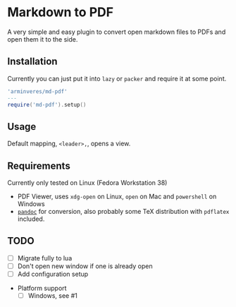 # Markdown to PDF

A very simple and easy plugin to convert open markdown files to PDFs and open them it to the side.

## Installation

Currently you can just put it into `lazy` or `packer` and require it at some point.

```lua
'arminveres/md-pdf'
---
require('md-pdf').setup()
```

## Usage

Default mapping, `<leader>,`, opens a view.

## Requirements

Currently only tested on Linux (Fedora Workstation 38)

- PDF Viewer, uses `xdg-open` on Linux, `open` on Mac and `powershell` on Windows
- [`pandoc`](https://pandoc.org/installing.html) for conversion, also probably some TeX distribution
  with `pdflatex` included.

## TODO

- [ ] Migrate fully to lua
- [ ] Don't open new window if one is already open
- [ ] Add configuration setup
- Platform support
  - [ ] Windows, see #1
